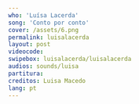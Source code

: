 ```yaml
---
who: 'Luísa Lacerda'
song: 'Conto por conto'
cover: /assets/6.png
permalink: luisalacerda
layout: post
videocode: 
swipebox: luisalacerda/luisalacerda
audios: sounds/luisa 
partitura: 
creditos: Luisa Macedo
lang: pt
---
```


